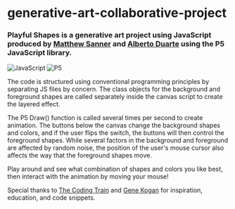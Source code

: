# generative-art-collaborative-project
### Playful Shapes is a generative art project using JavaScript produced by [Matthew Sanner](https://github.com/gravityskunk) and [Alberto Duarte](https://github.com/betodute) using the P5 JavaScript library.

![JavaScript](https://img.shields.io/badge/-JavaScript-333333?logo=javascript) ![P5](https://img.shields.io/badge/-P5-333333?logo=p5.js)
   
The code is structured using conventional programming principles by separating JS files by concern. The class objects for the background and foreground shapes are called separately inside the canvas script to create the layered effect.
          
The P5 Draw() function is called several times per second to create animation. The buttons below the canvas change the background shapes and colors, and if the user flips the switch, the buttons will then control the foreground shapes. While several factors in the background and foreground are affected by random noise, the position of the user's mouse cursor also affects the way that the foreground shapes move.

Play around and see what combination of shapes and colors you like best, then interact with the animation by moving your mouse!

Special thanks to [The Coding Train](https://www.youtube.com/@TheCodingTrain) and [Gene Kogan](https://genekogan.com/) for inspiration, education, and code snippets.
